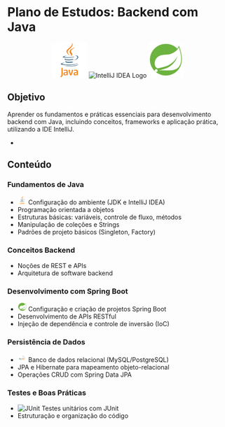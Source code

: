 # Plano de Estudos: Backend com Java

<p style="text-align:center;">
  <img src="https://raw.githubusercontent.com/github/explore/main/topics/java/java.png" alt="Java Logo" width="80" height="80" />
  <img src="https://upload.wikimedia.org/wikipedia/commons/9/9e/IntelliJ_IDEA_Icon.svg" alt="IntelliJ IDEA Logo" width="80" height="80" />
  <img src="https://raw.githubusercontent.com/github/explore/main/topics/spring-boot/spring-boot.png" alt="Spring Boot Logo" width="80" height="80" />
</p>

## Objetivo
Aprender os fundamentos e práticas essenciais para desenvolvimento backend com Java, incluindo conceitos, frameworks e aplicação prática, utilizando a IDE IntelliJ.

-

## Conteúdo

### Fundamentos de Java
- <img src="https://raw.githubusercontent.com/github/explore/main/topics/java/java.png" alt="Java" width="20" height="20" /> Configuração do ambiente (JDK e IntelliJ IDEA)
- Programação orientada a objetos
- Estruturas básicas: variáveis, controle de fluxo, métodos
- Manipulação de coleções e Strings
- Padrões de projeto básicos (Singleton, Factory)

### Conceitos Backend
- Noções de REST e APIs
- Arquitetura de software backend

### Desenvolvimento com Spring Boot
- <img src="https://raw.githubusercontent.com/github/explore/main/topics/spring-boot/spring-boot.png" alt="Spring Boot" width="20" height="20" /> Configuração e criação de projetos Spring Boot
- Desenvolvimento de APIs RESTful
- Injeção de dependência e controle de inversão (IoC)

### Persistência de Dados
- <img src="https://raw.githubusercontent.com/github/explore/main/topics/mysql/mysql.png" alt="MySQL" width="20" height="20" /> Banco de dados relacional (MySQL/PostgreSQL)
- JPA e Hibernate para mapeamento objeto-relacional
- Operações CRUD com Spring Data JPA

### Testes e Boas Práticas
- <img src="https://raw.githubusercontent.com/github/explore/main/topics/junit/junit.png" alt="JUnit" width="20" height="20" /> Testes unitários com JUnit
- Estruturação e organização do código
